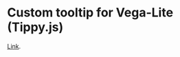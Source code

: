 # Custom tooltip for Vega-Lite (Tippy.js)

[Link](https://joaopalmeiro.github.io/fe-playground/custom-vega-tooltip/tippy/).
